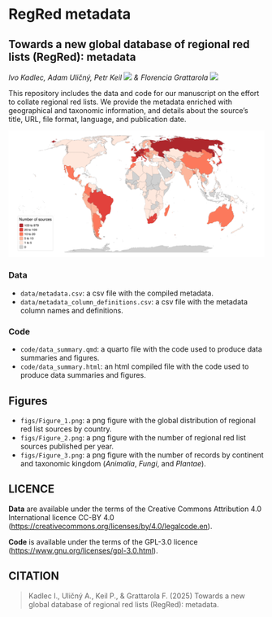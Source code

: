 # RegRed metadata

## Towards a new global database of regional red lists (RegRed): metadata

*Ivo Kadlec, Adam Uličný, Petr Keil <a dir="ltr" href="http://orcid.org/0000-0003-3017-1858" target="_blank"><img class="is-rounded" src="https://upload.wikimedia.org/wikipedia/commons/0/06/ORCID_iD.svg" width="15"></a> & Florencia Grattarola <a dir="ltr" href="http://orcid.org/0000-0001-8282-5732" target="_blank"><img class="is-rounded" src="https://upload.wikimedia.org/wikipedia/commons/0/06/ORCID_iD.svg" width="15"></a>*

This repository includes the data and code for our manuscript on the effort to collate regional red lists. We provide the metadata enriched with geographical and taxonomic information, and details about the source’s title, URL, file format, language, and publication date.

![](/figs/Figure_1.png)

### Data

  - `data/metadata.csv`: a csv file with the compiled metadata.  
  - `data/metadata_column_definitions.csv`: a csv file with the metadata column names and definitions.

### Code
  - `code/data_summary.qmd`: a quarto file with the code used to produce data summaries and figures.  
  - `code/data_summary.html`: an html compiled file with the code used to produce data summaries and figures.

## Figures
  - `figs/Figure_1.png`: a png figure with the global distribution of regional red list sources by country.   
  - `figs/Figure_2.png`: a png figure with the number of regional red list sources published per year.   
  - `figs/Figure_3.png`: a png figure with the number of records by continent and taxonomic kingdom (*Animalia*, *Fungi*, and *Plantae*).  
  
## LICENCE

**Data** are available under the terms of the Creative Commons Attribution 4.0 International licence CC-BY 4.0 (https://creativecommons.org/licenses/by/4.0/legalcode.en).   

**Code** is available under the terms of the GPL-3.0 licence (https://www.gnu.org/licenses/gpl-3.0.html). 

## CITATION

> Kadlec I., Uličný A., Keil P., & Grattarola F. (2025) Towards a new global database of regional red lists (RegRed): metadata.
